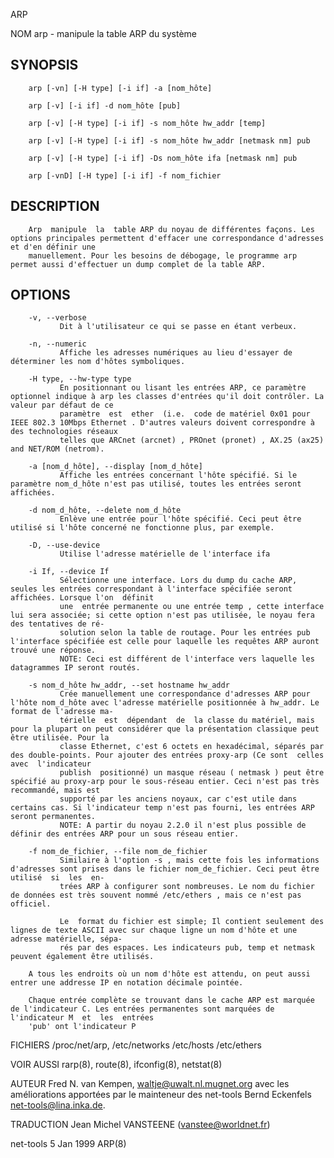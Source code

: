   ARP
 
 NOM
        arp - manipule la table ARP du système
 
## SYNOPSIS
        arp [-vn] [-H type] [-i if] -a [nom_hôte]
 
        arp [-v] [-i if] -d nom_hôte [pub]
 
        arp [-v] [-H type] [-i if] -s nom_hôte hw_addr [temp]
 
        arp [-v] [-H type] [-i if] -s nom_hôte hw_addr [netmask nm] pub
 
        arp [-v] [-H type] [-i if] -Ds nom_hôte ifa [netmask nm] pub
 
        arp [-vnD] [-H type] [-i if] -f nom_fichier
 
## DESCRIPTION
        Arp  manipule  la  table ARP du noyau de différentes façons. Les options principales permettent d'effacer une correspondance d'adresses   et d'en définir une
        manuellement. Pour les besoins de débogage, le programme arp permet aussi d'effectuer un dump complet de la table ARP.
 
## OPTIONS
        -v, --verbose
               Dit à l'utilisateur ce qui se passe en étant verbeux.
 
        -n, --numeric
               Affiche les adresses numériques au lieu d'essayer de déterminer les nom d'hôtes symboliques.
 
        -H type, --hw-type type
               En positionnant ou lisant les entrées ARP, ce paramètre optionnel indique à arp les classes d'entrées qu'il doit contrôler. La valeur par défaut de ce
               paramètre  est  ether  (i.e.  code de matériel 0x01 pour IEEE 802.3 10Mbps Ethernet . D'autres valeurs doivent correspondre à des technologies réseaux
               telles que ARCnet (arcnet) , PROnet (pronet) , AX.25 (ax25) and NET/ROM (netrom).
 
        -a [nom_d_hôte], --display [nom_d_hôte]
               Affiche les entrées concernant l'hôte spécifié. Si le paramètre nom_d_hôte n'est pas utilisé, toutes les entrées seront affichées.
 
        -d nom_d_hôte, --delete nom_d_hôte
               Enlève une entrée pour l'hôte spécifié. Ceci peut être utilisé si l'hôte concerné ne fonctionne plus, par exemple.
 
        -D, --use-device
               Utilise l'adresse matérielle de l'interface ifa
 
        -i If, --device If
               Sélectionne une interface. Lors du dump du cache ARP, seules les entrées correspondant à l'interface spécifiée seront affichées. Lorsque l'on  définit
               une  entrée permanente ou une entrée temp , cette interface lui sera associée; si cette option n'est pas utilisée, le noyau fera des tentatives de ré‐
               solution selon la table de routage. Pour les entrées pub l'interface spécifiée est celle pour laquelle les requêtes ARP auront trouvé une réponse.
               NOTE: Ceci est différent de l'interface vers laquelle les datagrammes IP seront routés.
 
        -s nom_d_hôte hw_addr, --set hostname hw_addr
               Crée manuellement une correspondance d'adresses ARP pour l'hôte nom_d_hôte avec l'adresse matérielle positionnée à hw_addr. Le format de l'adresse ma‐
               térielle  est  dépendant  de  la classe du matériel, mais pour la plupart on peut considérer que la présentation classique peut être utilisée. Pour la
               classe Ethernet, c'est 6 octets en hexadécimal, séparés par des double-points. Pour ajouter des entrées proxy-arp (Ce sont  celles  avec  l'indicateur
               publish  positionné) un masque réseau ( netmask ) peut être spécifié au proxy-arp pour le sous-réseau entier. Ceci n'est pas très recommandé, mais est
               supporté par les anciens noyaux, car c'est utile dans certains cas. Si l'indicateur temp n'est pas fourni, les entrées ARP seront permanentes.
               NOTE: A partir du noyau 2.2.0 il n'est plus possible de définir des entrées ARP pour un sous réseau entier.
 
        -f nom_de_fichier, --file nom_de_fichier
               Similaire à l'option -s , mais cette fois les informations d'adresses sont prises dans le fichier nom_de_fichier. Ceci peut être utilisé  si  les  en‐
               trées ARP à configurer sont nombreuses. Le nom du fichier de données est très souvent nommé /etc/ethers , mais ce n'est pas officiel.
 
               Le  format du fichier est simple; Il contient seulement des lignes de texte ASCII avec sur chaque ligne un nom d'hôte et une adresse matérielle, sépa‐
               rés par des espaces. Les indicateurs pub, temp et netmask peuvent également être utilisés.
 
        A tous les endroits où un nom d'hôte est attendu, on peut aussi entrer une addresse IP en notation décimale pointée.
 
        Chaque entrée complète se trouvant dans le cache ARP est marquée de l'indicateur C. Les entrées permanentes sont marquées de l'indicateur M  et  les  entrées
        'pub' ont l'indicateur P
 
 FICHIERS
        /proc/net/arp,
        /etc/networks
        /etc/hosts
        /etc/ethers
 
 VOIR AUSSI
        rarp(8), route(8), ifconfig(8), netstat(8)
 
 AUTEUR
        Fred N. van Kempen, <waltje@uwalt.nl.mugnet.org> avec les améliorations apportées par le mainteneur des net-tools Bernd Eckenfels <net-tools@lina.inka.de>.
 
 TRADUCTION
        Jean Michel VANSTEENE (vanstee@worldnet.fr)
 
 net-tools                                                                    5 Jan 1999                                                                       ARP(8)
